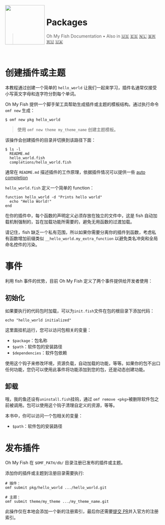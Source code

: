 <img src="https://cdn.rawgit.com/oh-my-fish/oh-my-fish/e4f1c2e0219a17e2c748b824004c8d0b38055c16/docs/logo.svg" align="left" width="128px" height="128px"/>
<img align="left" width="0" height="128px"/>

# Packages

> Oh My Fish Documentation&nbsp;&bull;&nbsp;Also in
> <a href="../en-US/Packages.md">🇺🇸</a>
> <a href="../es-ES/Packages.md">🇪🇸</a>
> <a href="../nl-NL/Packages.md">🇳🇱</a>
> <a href="../pt-BR/Packages.md">🇧🇷</a>
> <a href="../ru-RU/Packages.md">🇷🇺</a>
> <a href="../uk-UA/Packages.md">🇺🇦</a>

<br>

# 创建插件或主题

本教程通过创建一个简单的 `hello_world` 让我们一起来学习，插件名通常仅接受小写英文字母和连字符分割每个单词。

Oh My Fish 提供一个脚手架工具帮助生成插件或主题的模板结构。通过执行命令 `omf new` 生成：

```fish
$ omf new pkg hello_world
```

> 使用 `omf new theme my_theme_name` 创建主题模板。

该操作会创建插件的目录并切换到该路径下面：

```
$ ls -l
  README.md
  hello_world.fish
  completions/hello_world.fish
```

通常在 `README.md` 描述插件的工作原理，依据插件情况可以提供一些 [auto completion](http://fishshell.com/docs/current/commands.html#complete)

`hello_world.fish` 定义一个简单的 function：

```fish
function hello_world -d "Prints hello world"
  echo "Hello World!"
end
```

在你的插件中，每个函数的声明定义必须存放在独立的文件中，这是 fish 自动加载机制强制的，旨在加载功能所需要的，避免无用函数的过渡加载。

请记住，fish 缺乏一个私有范围，所以如果你需要分离你的插件到函数，考虑私有函数增加前缀类似 `__hello_world.my_extra_function` 以避免类名冲突和全局命名控件的污染。


# 事件

利用 fish 事件的优势，目前 Oh My Fish 定义了两个事件提供给开发者使用：

## 初始化

如果要执行的代码包时加载，可以为`init.fish`文件在包的根目录下添加代码：

```fish
echo "hello_world initialized"
```

这里面挂机运行，您可以访问包相关的变量：

* `$package`：包名称
* `$path`：软件包的安装路径
* `$dependencies`：软件包依赖

使用这个钩子来修改环境，资源负载，自动加载的功能，等等。如果你的包不出口任何功能，您仍可以使用此事件将功能添加到您的包，还是动态创建功能。

## 卸载

哦，我的鱼还设有`uninstall.fish`挂钩，通过 `omf remove <pkg>`被删除软件包之前被调用。包可以使用这个钩子清理自定义的资源，等等。

本书中，你可以访问一个包相关的变量：
* `$path`：软件包的安装路径


# 发布插件

Oh My Fish 在 `$OMF_PATH/db/` 目录注册已发布的插件或主题。

添加你的插件或主题到注册目录需要执行:

```fish
# 插件：
omf submit pkg/hello_world .../hello_world.git

# 主题：
omf submit theme/my_theme .../my_theme_name.git
```

此操作仅在本地会添加一个新的注册索引，最后你还需要[提交 PR][omf-pulls-link]并入官方的注册索引。


[omf-pulls-link]: https://github.com/oh-my-fish/oh-my-fish/pulls
